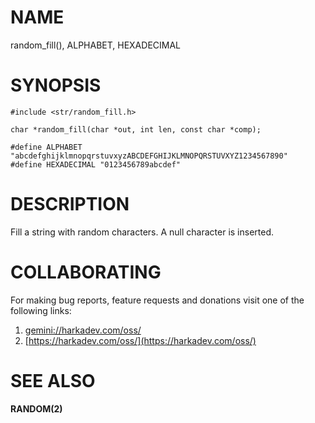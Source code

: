 # NAME

random_fill(), ALPHABET, HEXADECIMAL

# SYNOPSIS

    #include <str/random_fill.h>

    char *random_fill(char *out, int len, const char *comp);

    #define ALPHABET    "abcdefghijklmnopqrstuvxyzABCDEFGHIJKLMNOPQRSTUVXYZ1234567890"
    #define HEXADECIMAL "0123456789abcdef"

# DESCRIPTION

Fill a string with random characters. A null character is inserted.

# COLLABORATING

For making bug reports, feature requests and donations visit
one of the following links:

1. [gemini://harkadev.com/oss/](gemini://harkadev.com/oss/)
2. [https://harkadev.com/oss/](https://harkadev.com/oss/)

# SEE ALSO

**RANDOM(2)**
